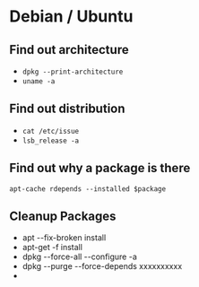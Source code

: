 # Debian / Ubuntu

## Find out architecture
* ``` dpkg --print-architecture ```
* ``` uname -a ```

## Find out distribution

*  ``` cat /etc/issue ```
*  ``` lsb_release -a ```



## Find out why a package is there

```
apt-cache rdepends --installed $package
```

## Cleanup Packages

* apt --fix-broken install
* apt-get -f install
* dpkg --force-all --configure -a
* dpkg --purge --force-depends  xxxxxxxxxx
*
